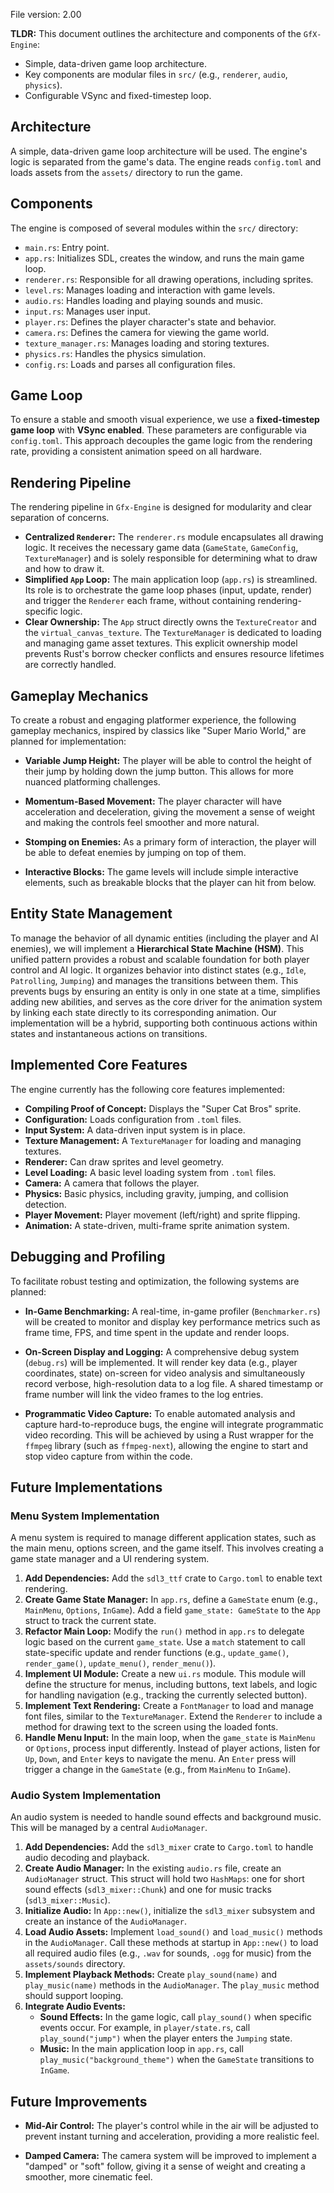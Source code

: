 File version: 2.00

**TLDR:**
This document outlines the architecture and components of the `GfX-Engine`:
*   Simple, data-driven game loop architecture.
*   Key components are modular files in `src/` (e.g., `renderer`, `audio`, `physics`).
*   Configurable VSync and fixed-timestep loop.

## Architecture

A simple, data-driven game loop architecture will be used. The engine's logic is separated from the game's data. The engine reads `config.toml` and loads assets from the `assets/` directory to run the game.

## Components

The engine is composed of several modules within the `src/` directory:

-   `main.rs`: Entry point.
-   `app.rs`: Initializes SDL, creates the window, and runs the main game loop.
-   `renderer.rs`: Responsible for all drawing operations, including sprites.
-   `level.rs`: Manages loading and interaction with game levels.
-   `audio.rs`: Handles loading and playing sounds and music.
-   `input.rs`: Manages user input.
-   `player.rs`: Defines the player character's state and behavior.
-   `camera.rs`: Defines the camera for viewing the game world.
-   `texture_manager.rs`: Manages loading and storing textures.
-   `physics.rs`: Handles the physics simulation.
-   `config.rs`: Loads and parses all configuration files.

## Game Loop

To ensure a stable and smooth visual experience, we use a **fixed-timestep game loop** with **VSync enabled**. These parameters are configurable via `config.toml`. This approach decouples the game logic from the rendering rate, providing a consistent animation speed on all hardware.

## Rendering Pipeline

The rendering pipeline in `Gfx-Engine` is designed for modularity and clear separation of concerns.

*   **Centralized `Renderer`:** The `renderer.rs` module encapsulates all drawing logic. It receives the necessary game data (`GameState`, `GameConfig`, `TextureManager`) and is solely responsible for determining what to draw and how to draw it.
*   **Simplified `App` Loop:** The main application loop (`app.rs`) is streamlined. Its role is to orchestrate the game loop phases (input, update, render) and trigger the `Renderer` each frame, without containing rendering-specific logic.
*   **Clear Ownership:** The `App` struct directly owns the `TextureCreator` and the `virtual_canvas_texture`. The `TextureManager` is dedicated to loading and managing game asset textures. This explicit ownership model prevents Rust's borrow checker conflicts and ensures resource lifetimes are correctly handled.

## Gameplay Mechanics

To create a robust and engaging platformer experience, the following gameplay mechanics, inspired by classics like "Super Mario World," are planned for implementation:

*   **Variable Jump Height:** The player will be able to control the height of their jump by holding down the jump button. This allows for more nuanced platforming challenges.

*   **Momentum-Based Movement:** The player character will have acceleration and deceleration, giving the movement a sense of weight and making the controls feel smoother and more natural.

*   **Stomping on Enemies:** As a primary form of interaction, the player will be able to defeat enemies by jumping on top of them.

*   **Interactive Blocks:** The game levels will include simple interactive elements, such as breakable blocks that the player can hit from below.

## Entity State Management

To manage the behavior of all dynamic entities (including the player and AI enemies), we will implement a **Hierarchical State Machine (HSM)**. This unified pattern provides a robust and scalable foundation for both player control and AI logic. It organizes behavior into distinct states (e.g., `Idle`, `Patrolling`, `Jumping`) and manages the transitions between them. This prevents bugs by ensuring an entity is only in one state at a time, simplifies adding new abilities, and serves as the core driver for the animation system by linking each state directly to its corresponding animation. Our implementation will be a hybrid, supporting both continuous actions within states and instantaneous actions on transitions.

## Implemented Core Features

The engine currently has the following core features implemented:

*   **Compiling Proof of Concept:** Displays the "Super Cat Bros" sprite.
*   **Configuration:** Loads configuration from `.toml` files.
*   **Input System:** A data-driven input system is in place.
*   **Texture Management:** A `TextureManager` for loading and managing textures.
*   **Renderer:** Can draw sprites and level geometry.
*   **Level Loading:** A basic level loading system from `.toml` files.
*   **Camera:** A camera that follows the player.
*   **Physics:** Basic physics, including gravity, jumping, and collision detection.
*   **Player Movement:** Player movement (left/right) and sprite flipping.
*   **Animation:** A state-driven, multi-frame sprite animation system.

## Debugging and Profiling

To facilitate robust testing and optimization, the following systems are planned:

*   **In-Game Benchmarking:** A real-time, in-game profiler (`Benchmarker.rs`) will be created to monitor and display key performance metrics such as frame time, FPS, and time spent in the update and render loops.

*   **On-Screen Display and Logging:** A comprehensive debug system (`debug.rs`) will be implemented. It will render key data (e.g., player coordinates, state) on-screen for video analysis and simultaneously record verbose, high-resolution data to a log file. A shared timestamp or frame number will link the video frames to the log entries.

*   **Programmatic Video Capture:** To enable automated analysis and capture hard-to-reproduce bugs, the engine will integrate programmatic video recording. This will be achieved by using a Rust wrapper for the `ffmpeg` library (such as `ffmpeg-next`), allowing the engine to start and stop video capture from within the code.

## Future Implementations

### Menu System Implementation

A menu system is required to manage different application states, such as the main menu, options screen, and the game itself. This involves creating a game state manager and a UI rendering system.

1.  **Add Dependencies:** Add the `sdl3_ttf` crate to `Cargo.toml` to enable text rendering.
2.  **Create Game State Manager:** In `app.rs`, define a `GameState` enum (e.g., `MainMenu`, `Options`, `InGame`). Add a field `game_state: GameState` to the `App` struct to track the current state.
3.  **Refactor Main Loop:** Modify the `run()` method in `app.rs` to delegate logic based on the current `game_state`. Use a `match` statement to call state-specific update and render functions (e.g., `update_game()`, `render_game()`, `update_menu()`, `render_menu()`).
4.  **Implement UI Module:** Create a new `ui.rs` module. This module will define the structure for menus, including buttons, text labels, and logic for handling navigation (e.g., tracking the currently selected button).
5.  **Implement Text Rendering:** Create a `FontManager` to load and manage font files, similar to the `TextureManager`. Extend the `Renderer` to include a method for drawing text to the screen using the loaded fonts.
6.  **Handle Menu Input:** In the main loop, when the `game_state` is `MainMenu` or `Options`, process input differently. Instead of player actions, listen for `Up`, `Down`, and `Enter` keys to navigate the menu. An `Enter` press will trigger a change in the `GameState` (e.g., from `MainMenu` to `InGame`).

### Audio System Implementation

An audio system is needed to handle sound effects and background music. This will be managed by a central `AudioManager`.

1.  **Add Dependencies:** Add the `sdl3_mixer` crate to `Cargo.toml` to handle audio decoding and playback.
2.  **Create Audio Manager:** In the existing `audio.rs` file, create an `AudioManager` struct. This struct will hold two `HashMaps`: one for short sound effects (`sdl3_mixer::Chunk`) and one for music tracks (`sdl3_mixer::Music`).
3.  **Initialize Audio:** In `App::new()`, initialize the `sdl3_mixer` subsystem and create an instance of the `AudioManager`.
4.  **Load Audio Assets:** Implement `load_sound()` and `load_music()` methods in the `AudioManager`. Call these methods at startup in `App::new()` to load all required audio files (e.g., `.wav` for sounds, `.ogg` for music) from the `assets/sounds` directory.
5.  **Implement Playback Methods:** Create `play_sound(name)` and `play_music(name)` methods in the `AudioManager`. The `play_music` method should support looping.
6.  **Integrate Audio Events:**
    *   **Sound Effects:** In the game logic, call `play_sound()` when specific events occur. For example, in `player/state.rs`, call `play_sound("jump")` when the player enters the `Jumping` state.
    *   **Music:** In the main application loop in `app.rs`, call `play_music("background_theme")` when the `GameState` transitions to `InGame`.

## Future Improvements

*   **Mid-Air Control:** The player's control while in the air will be adjusted to prevent instant turning and acceleration, providing a more realistic feel.

*   **Damped Camera:** The camera system will be improved to implement a "damped" or "soft" follow, giving it a sense of weight and creating a smoother, more cinematic feel.
